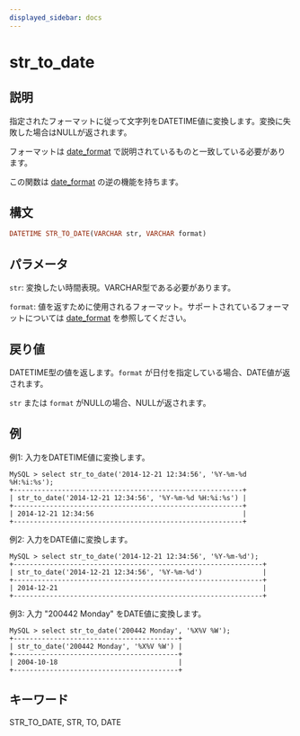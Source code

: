 ```yaml
---
displayed_sidebar: docs
---
```


# str_to_date

## 説明

指定されたフォーマットに従って文字列をDATETIME値に変換します。変換に失敗した場合はNULLが返されます。

フォーマットは [date_format](./date_format.md) で説明されているものと一致している必要があります。

この関数は [date_format](./date_format.md) の逆の機能を持ちます。

## 構文

```Haskell
DATETIME STR_TO_DATE(VARCHAR str, VARCHAR format)
```

## パラメータ

`str`: 変換したい時間表現。VARCHAR型である必要があります。

`format`: 値を返すために使用されるフォーマット。サポートされているフォーマットについては [date_format](./date_format.md) を参照してください。

## 戻り値

DATETIME型の値を返します。`format` が日付を指定している場合、DATE値が返されます。

`str` または `format` がNULLの場合、NULLが返されます。

## 例

例1: 入力をDATETIME値に変換します。

```Plain Text
MySQL > select str_to_date('2014-12-21 12:34:56', '%Y-%m-%d %H:%i:%s');
+---------------------------------------------------------+
| str_to_date('2014-12-21 12:34:56', '%Y-%m-%d %H:%i:%s') |
+---------------------------------------------------------+
| 2014-12-21 12:34:56                                     |
+---------------------------------------------------------+
```

例2: 入力をDATE値に変換します。

```Plain Text
MySQL > select str_to_date('2014-12-21 12:34:56', '%Y-%m-%d');
+--------------------------------------------------------------+
| str_to_date('2014-12-21 12:34:56', '%Y-%m-%d')               |
+--------------------------------------------------------------+
| 2014-12-21                                                   |
+--------------------------------------------------------------+
```

例3: 入力 "200442 Monday" をDATE値に変換します。

```Plain Text
MySQL > select str_to_date('200442 Monday', '%X%V %W');
+-----------------------------------------+
| str_to_date('200442 Monday', '%X%V %W') |
+-----------------------------------------+
| 2004-10-18                              |
+-----------------------------------------+
```

## キーワード

STR_TO_DATE, STR, TO, DATE